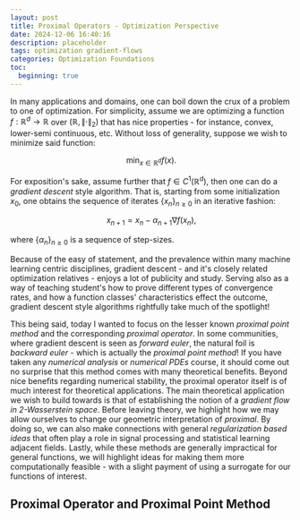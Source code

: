 ```yaml
---
layout: post
title: Proximal Operators - Optimization Perspective 
date: 2024-12-06 16:40:16
description: placeholder
tags: optimization gradient-flows
categories: Optimization Foundations
toc:
  beginning: true
---
```

In many applications and domains, one can boil down the crux of a problem to one of optimization. For simplicity, assume we are optimizing a function $f: \mathbb{R}^d \rightarrow \mathbb{R}$ over $(\mathbb{R},\lVert \cdot \rVert_2)$ that has nice properties - for instance, convex, lower-semi continuous, etc. Without loss of generality, suppose we wish to minimize said function:

$$
  \min_{x \in \mathbb{R}^d} f(x).
$$

For exposition's sake, assume further that $f \in C^1(\mathbb{R}^d)$, then one can do a _gradient descent_ style algorithm. That is, starting from some initialization $x_0$, one obtains the sequence of iterates $\{x_n\}_{n \geq 0}$ in an iterative fashion:

$$
  x_{n+1} = x_{n} - \alpha_{n+1} \nabla f(x_n),
$$

where $\{\alpha_n\}_{n \geq 0}$ is a sequence of step-sizes. 

Because of the easy of statement, and the prevalence within many machine learning centric disciplines, gradient descent - and it's closely related optimization relatives - enjoys a lot of publicity and study. Serving also as a way of teaching student's how to prove different types of convergence rates, and how a function classes' characteristics effect the outcome, gradient descent style algorithms rightfully take much of the spotlight!

This being said, today I wanted to focus on the lesser known _proximal point method_ and the corresponding _proximal operator_. In some communities, where gradient descent is seen as _forward euler_, the natural foil is _backward euler_ - which is actually the _proximal point method_! If you have taken any _numerical analysis_ or _numerical PDEs_ course, it should come out no surprise that this method comes with many theoretical benefits. Beyond nice benefits regarding numerical stability, the proximal operator itself is of much interest for theoretical applications. The main theoretical application we wish to build towards is that of establishing the notion of a _gradient flow in 2-Wasserstein space_. Before leaving theory, we highlight how we may allow ourselves to change our geometric interpretation of _proximal_. By doing so, we can also make connections with general _regularization based ideas_ that often play a role in signal processing and statistical learning adjacent fields. Lastly, while these methods are generally impractical for general functions, we will highlight ideas for making them more computationally feasible - with a slight payment of using a surrogate for our functions of interest.

## Proximal Operator and Proximal Point Method
